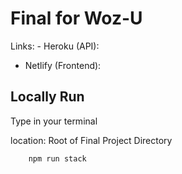 # Final for Woz-U

Links: - Heroku (API):  
 - Netlify (Frontend):

## Locally Run

Type in your terminal

location: Root of Final Project Directory

```zsh
    npm run stack
```
